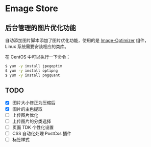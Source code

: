 # Emage Store

## 后台管理的图片优化功能

自动添加图片脚本添加了图片优化功能，使用的是 [Image-Optimizer](https://github.com/spatie/image-optimizer) 组件，Linux 系统需要安装相应的类库。

在 CentOS 中可以执行一下命令：

```bash
$ yum -y install jpegoptim
$ yum -y install optipng
$ yum -y install pngquant
```

## TODO

- [X] 图片大小修正为压缩后
- [X] 图片的主色提取
- [ ] 上传图片优化
- [ ] 上传图片的分类选择
- [ ] 页面 TDK 个性化设置
- [ ] CSS 自动化处理 PostCss 插件
- [ ] 标签样式